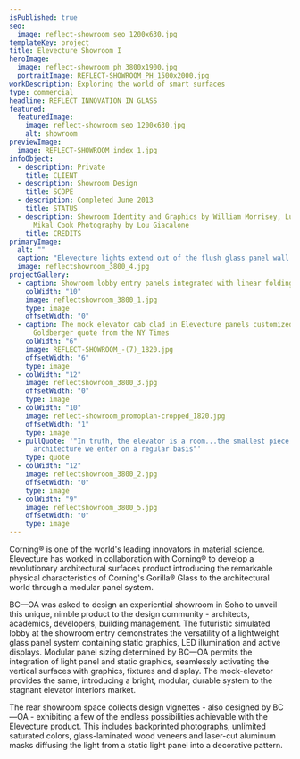 ```yaml
---
isPublished: true
seo:
  image: reflect-showroom_seo_1200x630.jpg
templateKey: project
title: Elevecture Showroom I
heroImage:
  image: reflect-showroom_ph_3800x1900.jpg
  portraitImage: REFLECT-SHOWROOM_PH_1500x2000.jpg
workDescription: Exploring the world of smart surfaces
type: commercial
headline: REFLECT INNOVATION IN GLASS
featured:
  featuredImage:
    image: reflect-showroom_seo_1200x630.jpg
    alt: showroom
previewImage:
  image: REFLECT-SHOWROOM_index_1.jpg
infoObject:
  - description: Private
    title: CLIENT
  - description: Showroom Design
    title: SCOPE
  - description: Completed June 2013
    title: STATUS
  - description: Showroom Identity and Graphics by William Morrisey, Luis Bravo and
      Mikal Cook Photography by Lou Giacalone
    title: CREDITS
primaryImage:
  alt: ""
  caption: "Elevecture lights extend out of the flush glass panel wall and overhead "
  image: reflectshowroom_3800_4.jpg
projectGallery:
  - caption: Showroom lobby entry panels integrated with linear folding lights
    colWidth: "10"
    image: reflectshowroom_3800_1.jpg
    type: image
    offsetWidth: "0"
  - caption: The mock elevator cab clad in Elevecture panels customized with a Paul
      Goldberger quote from the NY Times
    colWidth: "6"
    image: REFLECT-SHOWROOM_-(7)_1820.jpg
    offsetWidth: "6"
    type: image
  - colWidth: "12"
    image: reflectshowroom_3800_3.jpg
    offsetWidth: "0"
    type: image
  - colWidth: "10"
    image: reflect-showroom_promoplan-cropped_1820.jpg
    offsetWidth: "1"
    type: image
  - pullQuote: '"In truth, the elevator is a room...the smallest piece of
      architecture we enter on a regular basis"'
    type: quote
  - colWidth: "12"
    image: reflectshowroom_3800_2.jpg
    offsetWidth: "0"
    type: image
  - colWidth: "9"
    image: reflectshowroom_3800_5.jpg
    offsetWidth: "0"
    type: image
---
```

Corning® is one of the world's leading innovators in material science. Elevecture has worked in collaboration with Corning® to develop a revolutionary architectural surfaces product introducing the remarkable physical characteristics of Corning's Gorilla® Glass to the architectural world through a modular panel system. 

BC—OA was asked to design an experiential showroom in Soho to unveil this unique, nimble product to the design community - architects, academics, developers, building management. The futuristic simulated lobby at the showroom entry demonstrates the versatility of a lightweight glass panel system containing static graphics, LED illumination and active displays. Modular panel sizing determined by BC—OA permits the integration of light panel and static graphics, seamlessly activating the vertical surfaces with graphics, fixtures and display. The mock-elevator provides the same, introducing a bright, modular, durable system to the stagnant elevator interiors market.

The rear showroom space collects design vignettes - also designed by BC—OA - exhibiting a few of the endless possibilities achievable with the Elevecture product. This includes backprinted photographs, unlimited saturated colors, glass-laminated wood veneers and laser-cut aluminum masks diffusing the light from a static light panel into a decorative pattern.
